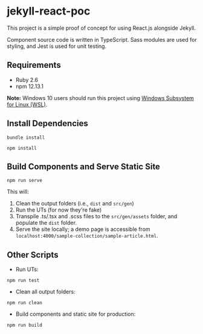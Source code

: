 # jekyll-react-poc

This project is a simple proof of concept for using React.js alongside Jekyll.

Component source code is written in TypeScript. Sass modules are used for styling, and Jest is used for unit testing.

## Requirements

- Ruby 2.6
- npm 12.13.1

**Note:** Windows 10 users should run this project using [Windows Subsystem for Linux (WSL)](https://docs.microsoft.com/en-us/windows/wsl/install-win10).

## Install Dependencies

```text
bundle install
```

```text
npm install
```

## Build Components and Serve Static Site

```text
npm run serve
```

This will:

1. Clean the output folders (i.e., `dist` and `src/gen`)
2. Run the UTs (for now they're fake)
3. Transpile .ts/.tsx and .scss files to the `src/gen/assets` folder, and populate the `dist` folder.
4. Serve the site locally; a demo page is accessible from `localhost:4000/sample-collection/sample-article.html`.

## Other Scripts

- Run UTs:

```text
npm run test
```

- Clean all output folders:

```text
npm run clean
```

- Build components and static site for production:

```text
npm run build
```
